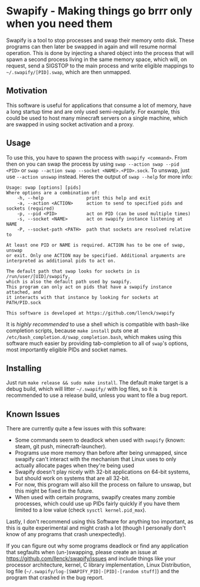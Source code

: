 Swapify - Making things go brrr only when you need them
=======================================================

Swapify is a tool to stop processes and swap their memory onto disk. These programs can then later be swapped in again and will resume normal operation. This is done by injecting a shared object into the process that will spawn a second process living in the same memory space, which will, on request, send a SIGSTOP to the main process and write eligible mappings to `~/.swapify/[PID].swap`, which are then unmapped.

Motivation
----------

This software is useful for applications that consume a lot of memory, have a long startup time and are only used semi-regularly. For example, this could be used to host many minecraft servers on a single machine, which are swapped in using socket activation and a proxy.

Usage
-----

To use this, you have to spawn the process with `swapify <command>`. From then on you can swap the process by using `swap --action swap --pid <PID>` or `swap --action swap --socket <NAME>.<PID>.sock`. To unswap, just use `--action unswap` instead. Heres the output of `swap --help` for more info:
```
Usage: swap [options] [pids]
Where options are a combination of:
    -h, --help                print this help and exit
    -a, --action <ACTION>     action to send to specified pids and sockets (required)
    -p, --pid <PID>           act on PID (can be used multiple times)
    -s, --socket <NAME>       act on swapify instance listening at NAME
    -P, --socket-path <PATH>  path that sockets are resolved relative to

At least one PID or NAME is required. ACTION has to be one of swap, unswap
or exit. Only one ACTION may be specified. Additional arguments are
interpreted as additional pids to act on.

The default path that swap looks for sockets in is /run/user/[UID]/swapify,
which is also the default path used by swapify.
This program can only act on pids that have a swapify instance attached, and
it interacts with that instance by looking for sockets at PATH/PID.sock

This software is developed at https://github.com/llenck/swapify
```

It is _highly recommended_ to use a shell which is compatible with bash-like completion scripts, because `make install` puts one at `/etc/bash_completion.d/swap_completion.bash`, which makes using this software much easier by providing tab-completion to all of `swap`'s options, most importantly eligible PIDs and socket names.

Installing
----------

Just run `make release && sudo make install`. The default make target is a debug build, which will litter `~/.swapify/` with log files, so it is recommended to use a release build, unless you want to file a bug report.

Known Issues
------

There are currently quite a few issues with this software:
- Some commands seem to deadlock when used with `swapify` (known: steam, git push, minecraft-launcher).
- Programs use more memory than before after being unmapped, since swapify can't interact with the mechanism that Linux uses to only actually allocate pages when they're being used
- Swapify doesn't play nicely with 32-bit applications on 64-bit systems, but should work on systems that are all 32-bit.
- For now, this program will also kill the process on failure to unswap, but this might be fixed in the future.
- When used with certain programs, swapify creates many zombie processes, which could use up PIDs fairly quickly if you have them limited to a low value (check `sysctl kernel.pid_max`).

Lastly, I don't recommend using this Software for anything too important, as this is quite experimental and might crash a lot (though I personally don't know of any programs that crash unexpectedly). 

If you can figure out why some programs deadlock or find any application that segfaults when (un-)swapping, please create an issue at https://github.com/llenck/swapify/issues and include things like your processor architecture, kernel, C library implementation, Linux Distribution, log file (`~/.swapify/log-[SWAPIFY_PID]-[PID]-[random stuff]`) and the program that crashed in the bug report.

